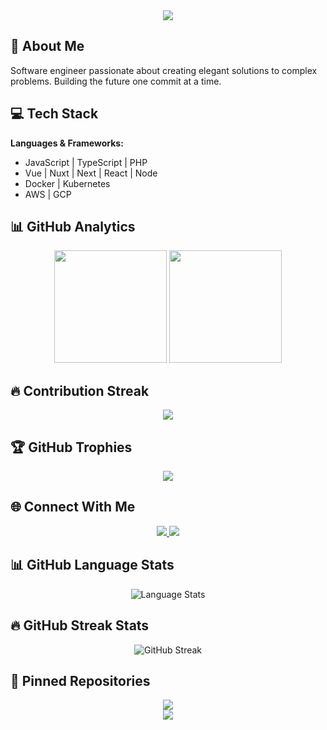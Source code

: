 <div align="center">
  <img src="https://capsule-render.vercel.app/api?type=waving&color=gradient&height=200&section=header&text=Welcome&fontSize=80&animation=fadeIn" />
</div>

## 🚀 About Me
Software engineer passionate about creating elegant solutions to complex problems. Building the future one commit at a time.

## 💻 Tech Stack
**Languages & Frameworks:**
- JavaScript | TypeScript | PHP
- Vue | Nuxt | Next | React | Node
- Docker | Kubernetes
- AWS | GCP

## 📊 GitHub Analytics
<div align="center">
  <img height="180em" src="https://github-readme-stats.vercel.app/api?username=imfaisii&show_icons=true&theme=radical&include_all_commits=true&count_private=true"/>
  <img height="180em" src="https://github-readme-stats.vercel.app/api/top-langs/?username=imfaisii&layout=compact&langs_count=8&theme=radical"/>
</div>

## 🔥 Contribution Streak
<div align="center">
  <img src="http://github-readme-streak-stats.herokuapp.com?user=YOUR_USERNAME&theme=radical&date_format=M%20j%5B%2C%20Y%5D"/>
</div>

## 🏆 GitHub Trophies
<div align="center">
  <img src="https://github-profile-trophy.vercel.app/?username=imfaisii&theme=radical&no-frame=false&no-bg=true&margin-w=4&row=1"/>
</div>

## 🌐 Connect With Me
<div align="center">
  <a href="https://linkedin.com/in/imfaisii" target="_blank">
    <img src="https://img.shields.io/badge/LinkedIn-0077B5?style=for-the-badge&logo=linkedin&logoColor=white"/>
  </a>
  <a href="https://x.com/imfaisii" target="_blank">
    <img src="https://img.shields.io/badge/Twitter-1DA1F2?style=for-the-badge&logo=x&logoColor=white"/>
  </a>
</div>

## 📊 GitHub Language Stats
<div align="center">
  <img src="https://github-readme-stats.vercel.app/api/top-langs?username=imfaisii&show_icons=true&locale=en&layout=compact" alt="Language Stats"/>
</div>

## 🔥 GitHub Streak Stats
<div align="center">
  <img src="https://github-readme-streak-stats.herokuapp.com/?user=imfaisii" alt="GitHub Streak"/>
</div>

## 📌 Pinned Repositories
<div align="center">
  <a href="https://github.com/imfaisii/cloudflare-captcha-solver-in-puppeteer" target="_blank">
    <img align="center" src="https://github-readme-stats.vercel.app/api/pin/?username=imfaisii&repo=cloudflare-captcha-solver-in-puppeteer&theme=radical" />
  </a>
</div>

<div align="center">
  <img src="https://capsule-render.vercel.app/api?type=waving&color=gradient&height=100&section=footer"/>
</div>
